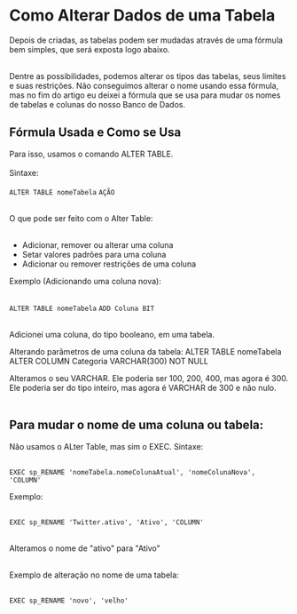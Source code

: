 # Como Alterar Dados de uma Tabela

Depois de criadas, as tabelas podem ser mudadas através de uma fórmula bem simples, que será exposta logo abaixo.<br><br>

Dentre as possibilidades, podemos alterar os tipos das tabelas, seus limites e suas restrições. Não conseguimos alterar o nome usando essa fórmula, mas no fim do artigo eu deixei a fórmula que se usa para mudar os nomes de tabelas e colunas do nosso Banco de Dados.

## Fórmula Usada e Como se Usa

Para isso, usamos o comando ALTER TABLE.<br><br>
Sintaxe:<br><br>
```ALTER TABLE nomeTabela```
```AÇÃO```<br><br>

O que pode ser feito com o Alter Table:<br><br>

<ul>
<li>Adicionar, remover ou alterar uma coluna
<li>Setar valores padrões para uma coluna
<li>Adicionar ou remover restrições de uma coluna
</ul>

Exemplo (Adicionando uma coluna nova):<br><br>

```ALTER TABLE nomeTabela```
```ADD Coluna BIT```<br><br>

Adicionei uma coluna, do tipo booleano, em uma tabela.

Alterando parâmetros de uma coluna da tabela:
ALTER TABLE nomeTabela
ALTER COLUMN Categoria VARCHAR(300) NOT NULL

Alteramos o seu VARCHAR. Ele poderia ser 100, 200, 400, mas agora é 300. Ele poderia ser do tipo inteiro, mas agora é VARCHAR de 300 e não nulo.<br><br>

## Para mudar o nome de uma coluna ou tabela:

Não usamos o ALter Table, mas sim o EXEC. Sintaxe:<br><br>

```EXEC sp_RENAME 'nomeTabela.nomeColunaAtual', 'nomeColunaNova', 'COLUMN'```

Exemplo:<br><br>

```EXEC sp_RENAME 'Twitter.ativo', 'Ativo', 'COLUMN'```<br><br>

Alteramos o nome de "ativo" para "Ativo"<br><br>

Exemplo de alteração no nome de uma tabela:<br><br>

```EXEC sp_RENAME 'novo', 'velho'```
